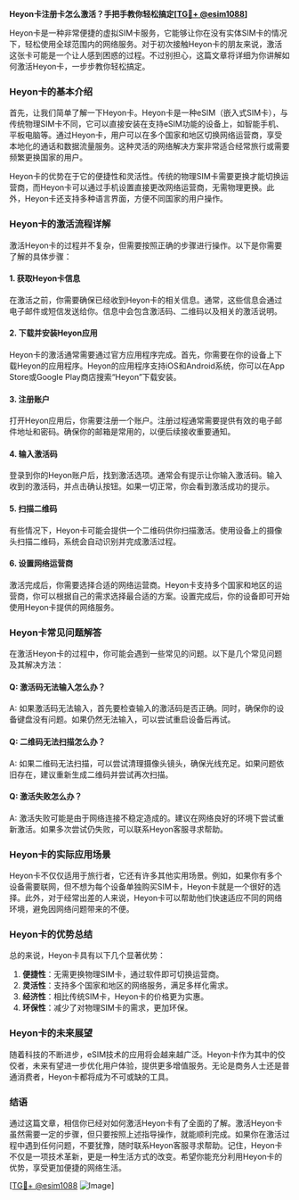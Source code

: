 **Heyon卡注册卡怎么激活？手把手教你轻松搞定[[TG💪+ @esim1088](https://t.me/s/esim1088)]**

Heyon卡是一种非常便捷的虚拟SIM卡服务，它能够让你在没有实体SIM卡的情况下，轻松使用全球范围内的网络服务。对于初次接触Heyon卡的朋友来说，激活这张卡可能是一个让人感到困惑的过程。不过别担心，这篇文章将详细为你讲解如何激活Heyon卡，一步步教你轻松搞定。

### Heyon卡的基本介绍

首先，让我们简单了解一下Heyon卡。Heyon卡是一种eSIM（嵌入式SIM卡），与传统物理SIM卡不同，它可以直接安装在支持eSIM功能的设备上，如智能手机、平板电脑等。通过Heyon卡，用户可以在多个国家和地区切换网络运营商，享受本地化的通话和数据流量服务。这种灵活的网络解决方案非常适合经常旅行或需要频繁更换国家的用户。

Heyon卡的优势在于它的便捷性和灵活性。传统的物理SIM卡需要更换才能切换运营商，而Heyon卡可以通过手机设置直接更改网络运营商，无需物理更换。此外，Heyon卡还支持多种语言界面，方便不同国家的用户操作。

### Heyon卡的激活流程详解

激活Heyon卡的过程并不复杂，但需要按照正确的步骤进行操作。以下是你需要了解的具体步骤：

#### 1. 获取Heyon卡信息
在激活之前，你需要确保已经收到Heyon卡的相关信息。通常，这些信息会通过电子邮件或短信发送给你。信息中会包含激活码、二维码以及相关的激活说明。

#### 2. 下载并安装Heyon应用
Heyon卡的激活通常需要通过官方应用程序完成。首先，你需要在你的设备上下载Heyon的应用程序。Heyon的应用程序支持iOS和Android系统，你可以在App Store或Google Play商店搜索“Heyon”下载安装。

#### 3. 注册账户
打开Heyon应用后，你需要注册一个账户。注册过程通常需要提供有效的电子邮件地址和密码。确保你的邮箱是常用的，以便后续接收重要通知。

#### 4. 输入激活码
登录到你的Heyon账户后，找到激活选项。通常会有提示让你输入激活码。输入收到的激活码，并点击确认按钮。如果一切正常，你会看到激活成功的提示。

#### 5. 扫描二维码
有些情况下，Heyon卡可能会提供一个二维码供你扫描激活。使用设备上的摄像头扫描二维码，系统会自动识别并完成激活过程。

#### 6. 设置网络运营商
激活完成后，你需要选择合适的网络运营商。Heyon卡支持多个国家和地区的运营商，你可以根据自己的需求选择最合适的方案。设置完成后，你的设备即可开始使用Heyon卡提供的网络服务。

### Heyon卡常见问题解答

在激活Heyon卡的过程中，你可能会遇到一些常见的问题。以下是几个常见问题及其解决方法：

#### Q: 激活码无法输入怎么办？
A: 如果激活码无法输入，首先要检查输入的激活码是否正确。同时，确保你的设备键盘没有问题。如果仍然无法输入，可以尝试重启设备后再试。

#### Q: 二维码无法扫描怎么办？
A: 如果二维码无法扫描，可以尝试清理摄像头镜头，确保光线充足。如果问题依旧存在，建议重新生成二维码并尝试再次扫描。

#### Q: 激活失败怎么办？
A: 激活失败可能是由于网络连接不稳定造成的。建议在网络良好的环境下尝试重新激活。如果多次尝试仍失败，可以联系Heyon客服寻求帮助。

### Heyon卡的实际应用场景

Heyon卡不仅仅适用于旅行者，它还有许多其他实用场景。例如，如果你有多个设备需要联网，但不想为每个设备单独购买SIM卡，Heyon卡就是一个很好的选择。此外，对于经常出差的人来说，Heyon卡可以帮助他们快速适应不同的网络环境，避免因网络问题带来的不便。

### Heyon卡的优势总结

总的来说，Heyon卡具有以下几个显著优势：

1. **便捷性**：无需更换物理SIM卡，通过软件即可切换运营商。
2. **灵活性**：支持多个国家和地区的网络服务，满足多样化需求。
3. **经济性**：相比传统SIM卡，Heyon卡的价格更为实惠。
4. **环保性**：减少了对物理SIM卡的需求，更加环保。

### Heyon卡的未来展望

随着科技的不断进步，eSIM技术的应用将会越来越广泛。Heyon卡作为其中的佼佼者，未来有望进一步优化用户体验，提供更多增值服务。无论是商务人士还是普通消费者，Heyon卡都将成为不可或缺的工具。

### 结语

通过这篇文章，相信你已经对如何激活Heyon卡有了全面的了解。激活Heyon卡虽然需要一定的步骤，但只要按照上述指导操作，就能顺利完成。如果你在激活过程中遇到任何问题，不要犹豫，随时联系Heyon客服寻求帮助。记住，Heyon卡不仅是一项技术革新，更是一种生活方式的改变。希望你能充分利用Heyon卡的优势，享受更加便捷的网络生活。

[[TG💪+ @esim1088](https://t.me/s/esim1088) ![Image](https://i.postimg.cc/4NQfJmqS/Snipaste-2025-05-13-00-14-12.png)]